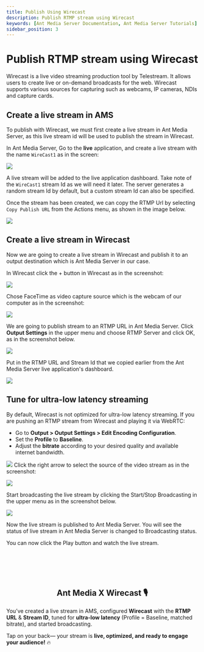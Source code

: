 ```yaml
---
title: Publish Using Wirecast 
description: Publish RTMP stream using Wirecast
keywords: [Ant Media Server Documentation, Ant Media Server Tutorials]
sidebar_position: 3
---
```


# Publish RTMP stream using Wirecast

Wirecast is a live video streaming production tool by Telestream. It allows users to create live or on-demand broadcasts for the web. Wirecast supports various sources for capturing such as webcams, IP cameras, NDIs and capture cards. 

## Create a live stream in AMS

To publish with Wirecast, we must first create a live stream in Ant Media Server, as this live stream id will be used to publish the stream in Wirecast.

In Ant Media Server, Go to the **live** application, and create a live stream with the name ```WireCast1``` as in the screen:

![](@site/static/img/publish-live-stream/wirecast/Wirecast-dashboard.png)

A live stream will be added to the live application dashboard. Take note of the ```WireCast1``` stream Id as we will need it later. The server generates a random stream Id by default, but a custom stream Id can also be specified.

Once the stream has been created, we can copy the RTMP Url by selecting ```Copy Publish URL``` from the Actions menu, as shown in the image below.

![](@site/static/img/publish-live-stream/wirecast/Publish-Url.png)

## Create a live stream in Wirecast

Now we are going to create a live stream in Wirecast and publish it to an output destination which is Ant Media Server in our case.

In Wirecast click the + button in Wirecast as in the screenshot:

![](@site/static/img/image4.png)

Chose FaceTime as video capture source which is the webcam of our computer as in the screenshot:

![](@site/static/img/image7.png)

We are going to publish stream to an RTMP URL in Ant Media Server. Click **Output Settings** in the upper menu and choose RTMP Server and click OK, as in the screenshot below.

![](@site/static/img/image8.png)

Put in the RTMP URL and Stream Id that we copied earlier from the Ant Media Server live application's dashboard.

![](@site/static/img/image1.png)

## Tune for ultra-low latency streaming

By default, Wirecast is not optimized for ultra-low latency streaming. If you are pushing an RTMP stream from Wirecast and playing it via WebRTC:  

- Go to **Output > Output Settings > Edit Encoding Configuration**.  
- Set the **Profile** to **Baseline**.  
- Adjust the **bitrate** according to your desired quality and available internet bandwidth.  

![](@site/static/img/wirecast-encoding-settings.png) Click the right arrow to select the source of the video stream as in the screenshot:

![](@site/static/img/image11.png)

Start broadcasting the live stream by clicking the Start/Stop Broadcasting in the upper menu as in the screenshot below.

![](@site/static/img/image2.png)

Now the live stream is published to Ant Media Server. You will see the status of live stream in Ant Media Server is changed to Broadcasting status.

You can now click the Play button and watch the live stream.


<br /><br />
---

<div align="center">
<h2> Ant Media X Wirecast 🎙️ </h2>
</div>

You’ve created a live stream in AMS, configured **Wirecast** with the **RTMP URL** & **Stream ID**, tuned for **ultra-low latency** (Profile = Baseline, matched bitrate), and started broadcasting.  

Tap on your back— your stream is **live, optimized, and ready to engage your audience!** 🔥
